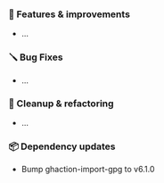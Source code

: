 ### 🚀 Features & improvements

- ...

### 🪛 Bug Fixes

- ...

### 🧽 Cleanup & refactoring

- ...

### 📦 Dependency updates

- Bump ghaction-import-gpg to v6.1.0